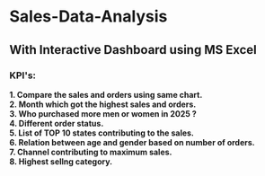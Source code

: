 # Sales-Data-Analysis
## With Interactive Dashboard using MS Excel
### KPI's:
**1. Compare the sales and orders using same chart.<br>
2. Month which got the highest sales and orders.<br>
3. Who purchased more men or women in 2025 ?<br>
4. Different order status.<br>
5. List of TOP 10 states contributing to the sales.<br>
6. Relation between age and gender based on number of orders.<br>
7. Channel contributing to maximum sales.<br>
8. Highest sellng category.**
